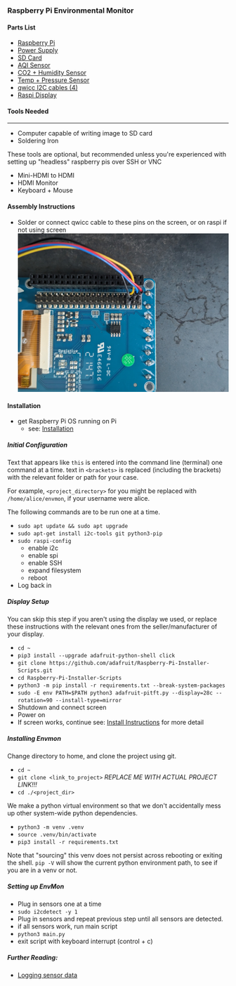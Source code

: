 ### Raspberry Pi Environmental Monitor

#### Parts List
- [Raspberry Pi](https://www.adafruit.com/product/4292)
- [Power Supply](https://www.adafruit.com/product/4298)
- [SD Card](https://www.adafruit.com/product/2693)
- [AQI Sensor](https://www.adafruit.com/product/4632)
- [CO2 + Humidity Sensor](https://www.adafruit.com/product/5190)
- [Temp + Pressure Sensor](https://www.adafruit.com/product/2651)
- [qwicc I2C cables (4)](https://www.adafruit.com/product/4210)
- [Raspi Display](https://www.adafruit.com/product/2423)

#### Tools Needed
---
- Computer capable of writing image to SD card
- Soldering Iron

These tools are optional, but recommended unless you're experienced with setting up "headless" raspberry pis over SSH or VNC

- Mini-HDMI to HDMI
- HDMI Monitor
- Keyboard + Mouse

#### Assembly Instructions
- Solder or connect qwicc cable to these pins on the screen, or on raspi if not using screen
<img src="display_connections.jpg"></img>
#### Installation
- get Raspberry Pi OS running on Pi
	- see: [Installation](https://www.raspberrypi.com/software/)
##### Initial Configuration
Text that appears like `this` is entered into the command line (terminal) one command at a time. text in `<brackets>` is replaced (including the brackets) with the relevant folder or path for your case.

For example, `<project_directory>` for you might be replaced with `/home/alice/envmon`, if your username were alice.

The following commands are to be run one at a time.
- `sudo apt update && sudo apt upgrade`
- `sudo apt-get install i2c-tools git python3-pip`
- `sudo raspi-config`
	- enable i2c
	- enable spi
	- enable SSH
	- expand filesystem
	- reboot
- Log back in

##### Display Setup
You can skip this step if you aren't using the display we used, or replace these instructions with the relevant ones from the seller/manufacturer of your display.
- `cd ~`
- `pip3 install --upgrade adafruit-python-shell click`
- `git clone https://github.com/adafruit/Raspberry-Pi-Installer-Scripts.git`
- `cd Raspberry-Pi-Installer-Scripts`
- `python3 -m pip install -r requirements.txt --break-system-packages`
- `sudo -E env PATH=$PATH python3 adafruit-pitft.py --display=28c --rotation=90 --install-type=mirror`
- Shutdown and connect screen
- Power on
- If screen works, continue
see: [Install Instructions](https://learn.adafruit.com/adafruit-2-8-pitft-capacitive-touch/easy-install-2) for more detail

##### Installing Envmon
Change directory to home, and clone the project using git.
- `cd ~`
- `git clone <link_to_project>` _REPLACE ME WITH ACTUAL PROJECT LINK!!!_
- `cd ./<project_dir>`

We make a python virtual environment so that we don't accidentally mess up other system-wide python dependencies.
- `python3 -m venv .venv`
- `source .venv/bin/activate`
- `pip3 install -r requirements.txt`

Note that "sourcing" this venv does not persist across rebooting or exiting the shell. `pip -V` will show the current python environment path, to see if you are in a venv or not.

##### Setting up EnvMon
- Plug in sensors one at a time
- `sudo i2cdetect -y 1`
- Plug in sensors and repeat previous step until all sensors are detected.
- if all sensors work, run main script
- `python3 main.py`
- exit script with keyboard interrupt (control + c)

##### Further Reading:
- [Logging sensor data](https://tutorials-raspberrypi.com/log-raspberry-pi-sensor-data-with-thingspeak-and-analyze-it/)
